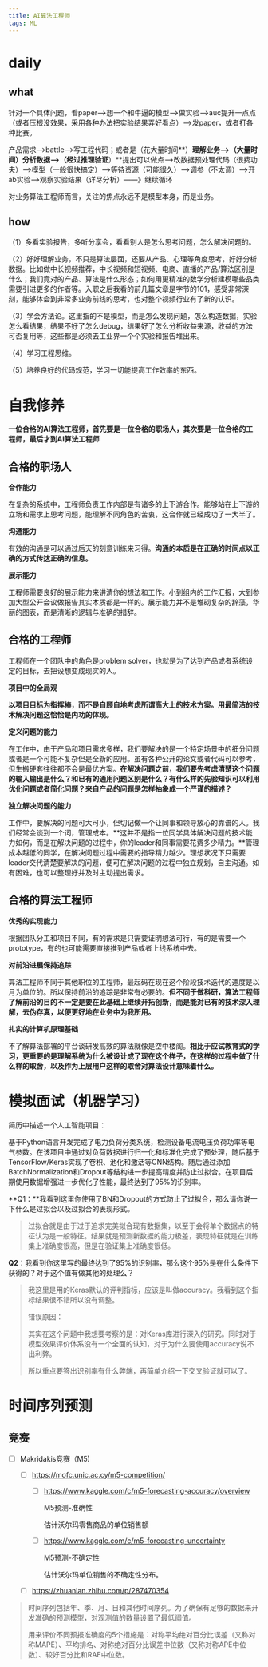 ```yaml
---
title: AI算法工程师
tags: ML
---
```


# daily 

## what

针对一个具体问题，看paper—>想一个和牛逼的模型—>做实验—>auc提升一点点（或者压根没效果，采用各种办法把实验结果弄好看点）—>发paper，或者打各种比赛。

产品需求—>battle—>写工程代码；或者是（花大量时间**）**理解业务—>（大量时间）分析数据—>（经过推理验证**）**提出可以做点—>改数据预处理代码（很费功夫）—>模型（一般很快搞定）—>等待资源（可能很久）—>调参（不太调）—>开ab实验—>观察实验结果（详尽分析）——》继续循环

对业务算法工程师而言，关注的焦点永远不是模型本身，而是业务。

## how

（1）多看实验报告，多听分享会，看看别人是怎么思考问题，怎么解决问题的。

（2）好好理解业务，不只是算法层面，还要从产品、心理等角度思考，好好分析数据。比如做中长视频推荐，中长视频和短视频、电商、直播的产品/算法区别是什么；我们竟对的产品、算法是什么形态；如何用更精准的数学分析建模哪些品类需要引进更多的作者等。入职之后我看的前几篇文章是字节的101，感受非常深刻，能够体会到非常多业务前线的思考，也对整个视频行业有了新的认识。

（3）学会方法论。这里指的不是模型，而是怎么发现问题，怎么构造数据，实验怎么看结果，结果不好了怎么debug，结果好了怎么分析收益来源，收益的方法可否复用等，这些都是必须去工业界一个个实验和报告堆出来。

（4）学习工程思维。

（5）培养良好的代码规范，学习一切能提高工作效率的东西。

# 自我修养

**一位合格的AI算法工程师，首先要是一位合格的职场人，其次要是一位合格的工程师，最后才到AI算法工程师**

## **合格的职场人**

**合作能力**

在复杂的系统中，工程师负责工作内部是有诸多的上下游合作。能够站在上下游的立场和需求上思考问题，能理解不同角色的苦衷，这合作就已经成功了一大半了。

**沟通能力**

有效的沟通是可以通过后天的刻意训练来习得。**沟通的本质是在正确的时间点以正确的方式传达正确的信息。**

**展示能力**

工程师需要良好的展示能力来讲清你的想法和工作。小到组内的工作汇报，大到参加大型公开会议做报告其实本质都是一样的。展示能力并不是堆砌复杂的辞藻，华丽的图表，而是清晰的逻辑与准确的措辞。

## 合格的工程师

工程师在一个团队中的角色是problem solver，也就是为了达到产品或者系统设定的目标，去把设想变成现实的人。

**项目中的全局观**

**以项目目标为指挥棒，而不是自顾自地考虑所谓高大上的技术方案。用最简洁的技术解决问题这恰恰是内功的体现。**

**定义问题的能力**

在工作中，由于产品和项目需求多样，我们要解决的是一个特定场景中的细分问题或者是一个可能不复杂但是全新的应用。虽有各种公开的论文或者代码可以参考，但生搬硬套往往都不会是最优方案。**在解决问题之前，我们要先考虑清楚这个问题的输入输出是什么？和已有的通用问题区别是什么？有什么样的先验知识可以利用优化问题或者简化问题？来自产品的问题是怎样抽象成一个严谨的描述？**

**独立解决问题的能力**

工作中，要解决的问题可大可小，但切记做一个让同事和领导放心的靠谱的人。我们经常会谈到一个词，管理成本。**这并不是指一位同学具体解决问题的技术能力如何，而是在解决问题的过程中，你的leader和同事需要花费多少精力。**管理成本越低的同学，在解决问题过程中需要的指导精力越少。理想状况下只需要leader交代清楚要解决的问题，便可在解决问题的过程中独立规划，自主沟通。如有困难，也可以整理好并及时主动提出需求。

## 合格的算法工程师

**优秀的实现能力**

根据团队分工和项目不同，有的需求是只需要证明想法可行，有的是需要一个prototype，有的也可能需要直接推到产品或者上线系统中去。

**对前沿进展保持追踪**

算法工程师不同于其他职位的工程师，最起码在现在这个阶段技术迭代的速度是以月为单位的。所以保持前沿的追踪是非常有必要的。**但不同于做科研，算法工程师了解前沿的目的不一定是要在此基础上继续开拓创新，而是能对已有的技术深入理解，去伪存真，以便更好地在业务中为我所用。**

**扎实的计算机原理基础**

不了解算法部署的平台谈研发高效的算法就像是空中楼阁。**相比于应试教育式的学习，更重要的是理解系统为什么被设计成了现在这个样子，在这样的过程中做了什么样的取舍，以及作为上层用户这样的取舍对算法设计意味着什么。**

# 模拟面试（机器学习）

简历中描述一个人工智能项目：

基于Python语言开发完成了电力负荷分类系统，检测设备电流电压负荷功率等电气参数。在该项目中通过对负荷数据进行归一化和标准化完成了预处理，随后基于TensorFlow/Keras实现了卷积、池化和激活等CNN结构。随后通过添加BatchNormalization和Dropout等结构进一步提高精度并防止过拟合。在项目后期使用数据增强进一步优化了性能，最终达到了95%的识别率。

**Q1：**我看到这里你使用了BN和Dropout的方式防止了过拟合，那么请你说一下什么是过拟合以及过拟合的表现形式。

> 过拟合就是由于过于追求完美拟合现有数据集，以至于会将单个数据点的特征认为是一般特征。结果就是预测新数据的能力极差，表现特征就是在训练集上准确度很高，但是在验证集上准确度很低。

**Q2**：我看到你这里写的最终达到了95%的识别率，那么这个95%是在什么条件下获得的？对于这个值有做其他的处理么？

> 我这里是用的Keras默认的评判指标，应该是叫做accuracy。我看到这个指标结果很不错所以没有调整。
>
> 错误原因：
>
> 其实在这个问题中我想要考察的是：对Keras库进行深入的研究。同时对于模型效果评价体系没有一个全面的认知，对于为什么要使用accuracy说不出利弊。
>
> 所以重点要答出识别率有什么弊端，再简单介绍一下交叉验证就可以了。

# 时间序列预测

## 竞赛

- [ ] Makridakis竞赛（M5)

  - [ ] https://mofc.unic.ac.cy/m5-competition/

    - [ ] https://www.kaggle.com/c/m5-forecasting-accuracy/overview

      M5预测-准确性

      估计沃尔玛零售商品的单位销售额

    - [ ] https://www.kaggle.com/c/m5-forecasting-uncertainty

      M5预测-不确定性

      估计沃尔玛单位销售的不确定性分布。

  - [ ] https://zhuanlan.zhihu.com/p/287470354

> 时间序列包括年、季、月、日和其他时间序列。为了确保有足够的数据来开发准确的预测模型，对观测值的数量设置了最低阈值。
>
> 用来评价不同预报准确度的5个措施是：对称平均绝对百分比误差（又称对称MAPE）、平均排名、对称绝对百分比误差中位数（又称对称APE中位数）、较好百分比和RAE中位数。